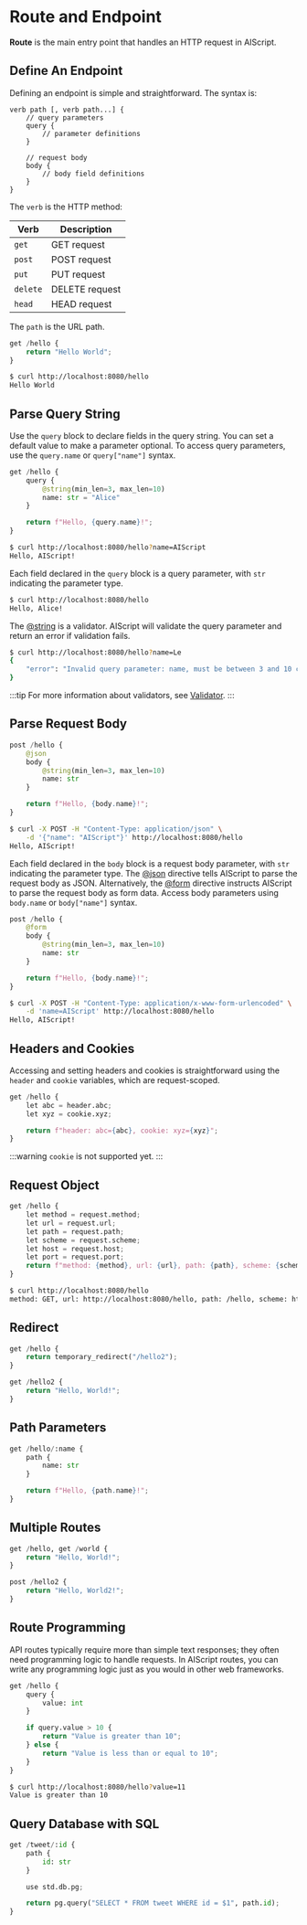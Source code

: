 # Route and Endpoint

**Route** is the main entry point that handles an HTTP request in AIScript.

## Define An Endpoint

Defining an endpoint is simple and straightforward. The syntax is:

```
verb path [, verb path...] {
    // query parameters
    query {
        // parameter definitions
    }

    // request body
    body {
        // body field definitions
    }
}
```

The `verb` is the HTTP method:

| Verb     | Description    |
| -------- | -------------- |
| `get`    | GET request    |
| `post`   | POST request   |
| `put`    | PUT request    |
| `delete` | DELETE request |
| `head`   | HEAD request   |

The `path` is the URL path.

```py
get /hello {
    return "Hello World";
}
```

```bash
$ curl http://localhost:8080/hello
Hello World
```

## Parse Query String

Use the `query` block to declare fields in the query string. You can set a default value to make a parameter optional. To access query parameters, use the `query.name` or `query["name"]` syntax.

```py
get /hello {
    query {
        @string(min_len=3, max_len=10)
        name: str = "Alice"
    }

    return f"Hello, {query.name}!";
}
```

```bash
$ curl http://localhost:8080/hello?name=AIScript
Hello, AIScript!
```

Each field declared in the `query` block is a query parameter, with `str` indicating the parameter type.

```bash
$ curl http://localhost:8080/hello
Hello, Alice!
```

The [@string](/reference/directives#string) is a validator. AIScript will validate the query parameter and return an error if validation fails.

```bash
$ curl http://localhost:8080/hello?name=Le
{
    "error": "Invalid query parameter: name, must be between 3 and 10 characters"
}
```

:::tip
For more information about validators, see [Validator](./validator.md).
:::

## Parse Request Body

```py
post /hello {
    @json
    body {
        @string(min_len=3, max_len=10)
        name: str
    }

    return f"Hello, {body.name}!";
}
```

```bash
$ curl -X POST -H "Content-Type: application/json" \
    -d '{"name": "AIScript"}' http://localhost:8080/hello
Hello, AIScript!
```

Each field declared in the `body` block is a request body parameter, with `str` indicating the parameter type. The [@json](/reference/directives#json) directive tells AIScript to parse the request body as JSON. Alternatively, the [@form](/reference/directives#form) directive instructs AIScript to parse the request body as form data. Access body parameters using `body.name` or `body["name"]` syntax.

```py
post /hello {
    @form
    body {
        @string(min_len=3, max_len=10)
        name: str
    }

    return f"Hello, {body.name}!";
}
```

```bash
$ curl -X POST -H "Content-Type: application/x-www-form-urlencoded" \
    -d 'name=AIScript' http://localhost:8080/hello
Hello, AIScript!
```

## Headers and Cookies

Accessing and setting headers and cookies is straightforward using the `header` and `cookie` variables, which are request-scoped.

```py
get /hello {
    let abc = header.abc;
    let xyz = cookie.xyz;

    return f"header: abc={abc}, cookie: xyz={xyz}";
}
```

:::warning
`cookie` is not supported yet.
:::

## Request Object

```py
get /hello {
    let method = request.method;
    let url = request.url;
    let path = request.path;
    let scheme = request.scheme;
    let host = request.host;
    let port = request.port;
    return f"method: {method}, url: {url}, path: {path}, scheme: {scheme}, host: {host}, port: {port}";
}
```

```bash
$ curl http://localhost:8080/hello
method: GET, url: http://localhost:8080/hello, path: /hello, scheme: http, host: localhost, port: 8000
```

## Redirect

```py
get /hello {
    return temporary_redirect("/hello2");
}

get /hello2 {
    return "Hello, World!";
}
```

## Path Parameters

```py
get /hello/:name {
    path {
        name: str
    }

    return f"Hello, {path.name}!";
}
```

## Multiple Routes

```py
get /hello, get /world {
    return "Hello, World!";
}

post /hello2 {
    return "Hello, World2!";
}
```

## Route Programming

API routes typically require more than simple text responses; they often need programming logic to handle requests. In AIScript routes, you can write any programming logic just as you would in other web frameworks.

```py
get /hello {
    query {
        value: int
    }

    if query.value > 10 {
        return "Value is greater than 10";
    } else {
        return "Value is less than or equal to 10";
    }
}
```

```bash
$ curl http://localhost:8080/hello?value=11
Value is greater than 10
```

## Query Database with SQL

```py
get /tweet/:id {
    path {
        id: str
    }

    use std.db.pg;

    return pg.query("SELECT * FROM tweet WHERE id = $1", path.id);
}
```
